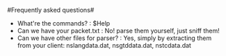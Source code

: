#Frequently asked questions#
 * What're the commands? : $Help
 * Can we have your packet.txt : No! parse them yourself, just sniff them!
 * Can we have other files for parser? : Yes, simply by extracting them from your client: nslangdata.dat, nsgtddata.dat, nstcdata.dat
